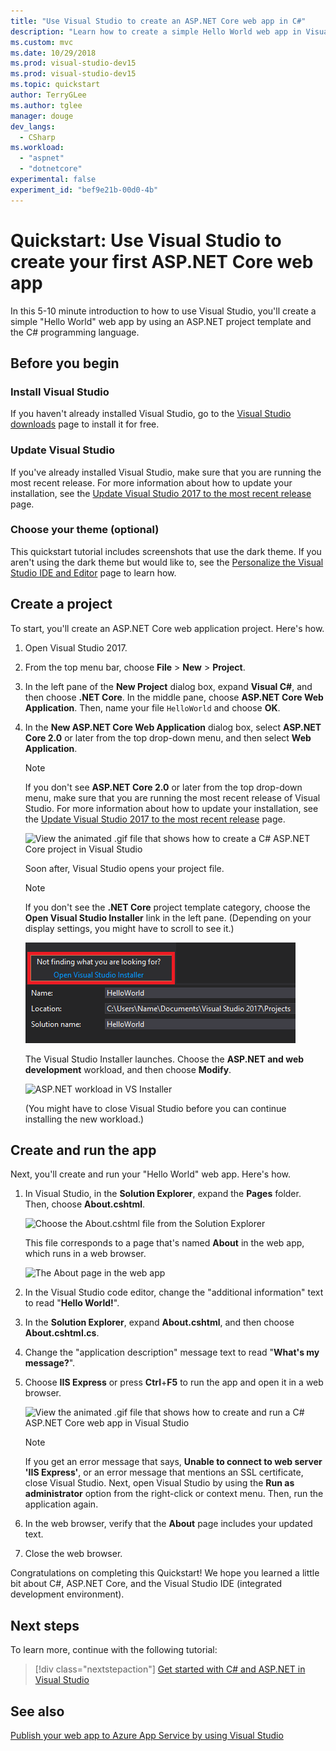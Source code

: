 ```yaml
---
title: "Use Visual Studio to create an ASP.NET Core web app in C#"
description: "Learn how to create a simple Hello World web app in Visual Studio with C# and ASP.NET Core, step-by-step."
ms.custom: mvc
ms.date: 10/29/2018
ms.prod: visual-studio-dev15
ms.prod: visual-studio-dev15
ms.topic: quickstart
author: TerryGLee
ms.author: tglee
manager: douge
dev_langs:
  - CSharp
ms.workload:
  - "aspnet"
  - "dotnetcore"
experimental: false
experiment_id: "bef9e21b-00d0-4b"
---
```

# Quickstart: Use Visual Studio to create your first ASP.NET Core web app

In this 5-10 minute introduction to how to use Visual Studio, you'll create a simple "Hello World" web app by using an ASP.NET project template and the C# programming language.

## Before you begin

### Install Visual Studio

If you haven't already installed Visual Studio, go to the [Visual Studio downloads](https://visualstudio.microsoft.com/downloads/?utm_medium=microsoft&utm_source=docs.microsoft.com&utm_campaign=button+cta&utm_content=download+vs2017) page to install it for free.

### Update Visual Studio

If you've already installed Visual Studio, make sure that you are running the most recent release. For more information about how to update your installation, see the [Update Visual Studio 2017 to the most recent release](../install/update-visual-studio.md) page.

### Choose your theme (optional)

This quickstart tutorial includes screenshots that use the dark theme. If you aren't using the dark theme but would like to, see the [Personalize the Visual Studio IDE and Editor](quickstart-personalize-the-ide.md) page to learn how.

## Create a project

To start, you'll create an ASP.NET Core web application project. Here's how.

1. Open Visual Studio 2017.

1. From the top menu bar, choose **File** > **New** > **Project**.

1. In the left pane of the **New Project** dialog box, expand **Visual C#**, and then choose **.NET Core**. In the middle pane, choose **ASP.NET Core Web Application**. Then, name your file `HelloWorld` and choose **OK**.

1. In the **New ASP.NET Core Web Application** dialog box, select **ASP.NET Core 2.0** or later from the top drop-down menu, and then select **Web Application**.

   > [!NOTE]
   > If you don't see **ASP.NET Core 2.0** or later from the top drop-down menu, make sure that you are running the most recent release of Visual Studio. For more information about how to update your installation, see the [Update Visual Studio 2017 to the most recent release](../install/update-visual-studio.md) page.

   ![View the animated .gif file that shows how to create a C# ASP.NET Core project in Visual Studio](../ide/media/csharp-aspnet-animated-create-project.gif)

   Soon after, Visual Studio opens your project file.

   > [!NOTE]
   > If you don't see the **.NET Core** project template category, choose the **Open Visual Studio Installer** link in the left pane. (Depending on your display settings, you might have to scroll to see it.)
   >
   > ![Open Visual Studio Installer from the new project dialog box](../ide/media/open-visual-studio-installer.png)
   >
   > The Visual Studio Installer launches. Choose the **ASP.NET and web development** workload, and then choose **Modify**.
   >
   > ![ASP.NET workload in VS Installer](../ide/media/quickstart-aspnet-workload.png)
   >
   > (You might have to close Visual Studio before you can continue installing the new workload.)

## Create and run the app

Next, you'll create and run your "Hello World" web app. Here's how.

1. In Visual Studio, in the **Solution Explorer**, expand the **Pages** folder. Then, choose **About.cshtml**.

   ![Choose the About.cshtml file from the Solution Explorer](../ide/media/csharp-aspnet-about-page-html-file.png)

   This file corresponds to a page that's named **About** in the web app, which runs in a web browser.

   ![The About page in the web app](../ide/media/csharp-aspnet-about-page.png)

1. In the Visual Studio code editor, change the "additional information" text to read "**Hello World!**".

1. In the **Solution Explorer**, expand **About.cshtml**, and then choose **About.cshtml.cs**.

1. Change the "application description" message text to read "**What's my message?**".

1. Choose **IIS Express** or press **Ctrl**+**F5** to run the app and open it in a web browser.

   ![View the animated .gif file that shows how to create and run a C# ASP.NET Core web app in Visual Studio](../ide/media/csharp-aspnet-animated-hello-world.gif)

   > [!NOTE]
   > If you get an error message that says, **Unable to connect to web server 'IIS Express'**, or an error message that mentions an SSL certificate, close Visual Studio. Next, open Visual Studio by using the **Run as administrator** option from the right-click or context menu. Then, run the application again.

1. In the web browser, verify that the **About** page includes your updated text.

1. Close the web browser.

Congratulations on completing this Quickstart! We hope you learned a little bit about C#, ASP.NET Core, and the Visual Studio IDE (integrated development environment).

## Next steps

To learn more, continue with the following tutorial:

> [!div class="nextstepaction"]
> [Get started with C# and ASP.NET in Visual Studio](../get-started/csharp/tutorial-aspnet-core.md)

## See also

[Publish your web app to Azure App Service by using Visual Studio](../deployment/quickstart-deploy-to-azure.md)
